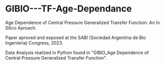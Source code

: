# GIBIO---TF-Age-Dependance
Age Dependence of Central Pressure Generalized Transfer Function: An In Silico Aproach. 

Paper aproved and exposed at the SABI (Sociedad Argentina de Bio Ingenieria) Congress, 2023. 

Data Analysis realized in Python found in "GIBIO_Age Dependence of Central Pressure Generalized Transfer Function". 
